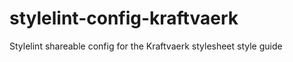 # stylelint-config-kraftvaerk
Stylelint shareable config for the Kraftvaerk stylesheet style guide 
